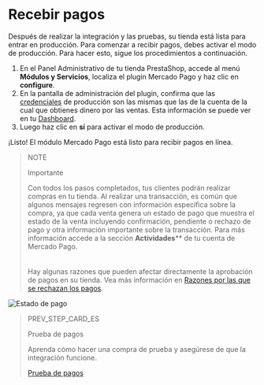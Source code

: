 # Recebir pagos

Después de realizar la integración y las pruebas, su tienda está lista para entrar en producción. Para comenzar a recibir pagos, debes activar el modo de producción. Para hacer esto, sigue los procedimientos a continuación.
 
1. En el Panel Administrativo de tu tienda PrestaShop, accede al menú **Módulos y Servicios**, localiza el plugin Mercado Pago y haz clic en **configure**.
2. En la pantalla de administración del plugin, confirma que las [credenciales](/developers/es/guides/additional-content/credentials/credentials) de producción son las mismas que las de la cuenta de la cual que obtienes dinero por las ventas. Esta información se puede ver en tu [Dashboard](/developers/es/guides/additional-content/dashboard/introduction).
3. Luego haz clic en **sí** para activar el modo de producción.
 
¡Listo! El módulo Mercado Pago está listo para recibir pagos en línea. 

> NOTE
>
> Importante
>
> Con todos los pasos completados, tus clientes podrán realizar compras en tu tienda. Al realizar una transacción, es común que algunos mensajes regresen con información específica sobre la compra, ya que cada venta genera un estado de pago que muestra el estado de la venta incluyendo confirmación, pendiente o rechazo de pago y otra información importante sobre la transacción. Para más información accede a la sección **Actividades**** de tu cuenta de Mercado Pago. <br>
> </br> <br/>
> Hay algunas razones que pueden afectar directamente la aprobación de pagos en su tienda. Vea más información en [Razones por las que se rechazan los pagos](/developers/es/docs/prestashop/additional-content/reasons-for-refusals).

![Estado de pago](/images/prestashop/status_es.png)

> PREV_STEP_CARD_ES
>
> Prueba de pagos
>
> Aprenda cómo hacer una compra de prueba y asegúrese de que la integración funcione.
>
> [Prueba de pagos](/developers/es/docs/prestashop/sales-processing/integration-test)